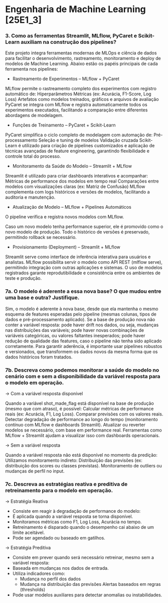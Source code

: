 # Engenharia de Machine Learning [25E1_3]

### 3. Como as ferramentas Streamlit, MLflow, PyCaret e Scikit-Learn auxiliam na construção dos pipelines?
 Este projeto integra ferramentas modernas de MLOps e ciência de dados para facilitar o desenvolvimento, rastreamento, monitoramento e deploy de modelos de Machine Learning. Abaixo estão os papéis principais de cada ferramenta nos pipelines:
- Rastreamento de Experimentos – MLflow + PyCaret
  
MLflow permite o rastreamento completo dos experimentos com registro automático de:
Hiperparâmetros
Métricas (ex: Acurácia, F1-Score, Log Loss)
Artefatos como modelos treinados, gráficos e arquivos de avaliação
PyCaret se integra com MLflow e registra automaticamente todos os experimentos executados, facilitando a comparação entre diferentes abordagens de modelagem.

- Funções de Treinamento – PyCaret + Scikit-Learn

PyCaret simplifica o ciclo completo de modelagem com automação de:
Pré-processamento
Seleção e tuning de modelos
Validação cruzada
Scikit-Learn é utilizado para criação de pipelines customizados e aplicação de técnicas avançadas de feature engineering, garantindo flexibilidade e controle total do processo.

- Monitoramento da Saúde do Modelo – Streamlit + MLflow

Streamlit é utilizado para criar dashboards interativos e acompanhar:
Métricas de performance dos modelos em tempo real
Comparações entre modelos com visualizações claras (ex: Matriz de Confusão)
MLflow complementa com logs históricos e versões de modelos, facilitando a auditoria e manutenção.

- Atualização de Modelo – MLflow + Pipelines Automáticos

O pipeline verifica e registra novos modelos com MLflow.

Caso um novo modelo tenha performance superior, ele é promovido como o novo modelo de produção.
Todo o histórico de versões é preservado, permitindo rollback se necessário.

- Provisionamento (Deployment) – Streamlit + MLflow

Streamlit serve como interface de inferência interativa para usuários e analistas.
MLflow possibilita servir o modelo como API REST (mlflow serve), permitindo integração com outras aplicações e sistemas.
O uso de modelos registrados garante reprodutibilidade e consistência entre os ambientes de teste e produção.

### 7a. O modelo é aderente a essa nova base? O que mudou entre uma base e outra? Justifique.
Sim, o modelo é aderente à nova base, desde que ela mantenha o mesmo esquema de features esperadas pelo pipeline (mesmas colunas, tipos de dados e pré-processamento aplicado).
Se a base de produção nova não conter a variável resposta: pode haver drift nos dados, ou seja, mudanças nas distribuições das variáveis; pode haver novas combinações de variáveis categóricas, ou valores faltantes inesperados; pode haver redução de qualidade das features, caso o pipeline não tenha sido aplicado corretamente.
Para garantir aderência, é importante usar pipelines robustos e versionados, que transformem os dados novos da mesma forma que os dados históricos foram tratados.

### 7b. Descreva como podemos monitorar a saúde do modelo no cenário com e sem a disponibilidade da variável resposta para o modelo em operação.

->	 Com a variável resposta disponível

Quando a variável shot_made_flag está disponível na base de produção (mesmo que com atraso), é possível:
Calcular métricas de performance reais (ex: Acurácia, F1, Log Loss).
Comparar previsões com os valores reais.
Detectar degradação de performance ao longo do tempo (monitoramento contínuo com MLflow e dashboards Streamlit).
Atualizar ou reverter modelos se necessário, com base em performance real.
Ferramentas como MLflow + Streamlit ajudam a visualizar isso com dashboards operacionais.

-> Sem a variável resposta

Quando a variável resposta não está disponível no momento da predição:
Utilizamos monitoramento indireto:
Distribuição das previsões (ex: distribuição dos scores ou classes previstas).
Monitoramento de outliers ou mudanças de perfil no input.

### 7c. Descreva as estratégias reativa e preditiva de retreinamento para o modelo em operação.
->	Estratégia Reativa

- Consiste em reagir à degradação de performance do modelo:
- É aplicada quando a variável resposta se torna disponível.
- Monitoramos métricas como F1, Log Loss, Acurácia no tempo.
- Retreinamento é disparado quando o desempenho cai abaixo de um limite aceitável.
- Pode ser agendado ou baseado em gatilhos.

->	Estratégia Preditiva

- Consiste em prever quando será necessário retreinar, mesmo sem a variável resposta:
- Baseada em mudanças nos dados de entrada.
- Utiliza indicadores como:
  - Mudança no perfil dos dados
  - Mudança na distribuição das previsões
    Alertas baseados em regras (thresholds)
- Pode usar modelos auxiliares para detectar anomalias ou instabilidades.
